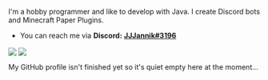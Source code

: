 I'm a hobby programmer and like to develop with Java. I create Discord bots and Minecraft Paper Plugins.
  
- You can reach me via **Discord:** [**JJJannik#3196**](discord://-/users/661151077600722947)

<a>
  <img align="center" src="https://github-readme-stats.vercel.app/api?username=JJJannik&layout=compact&hide=stars&theme=tokyonight&show_icons=true&hide_border=true&include_all_commits=true&count_private=true" />
</a>
<a>
  <img align="center" src="https://github-readme-stats.vercel.app/api/top-langs/?username=JJJannik&layout=compact&theme=tokyonight&show_icons=true&hide_border=true&count_private=true" />
</a>


My GitHub profile isn't finished yet so it's quiet empty here at the moment...
